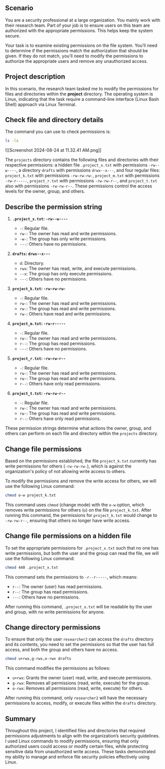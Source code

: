## Scenario

You are a security professional at a large organization. You mainly work with their research team. Part of your job is to ensure users on this team are authorized with the appropriate permissions. This helps keep the system secure. 

Your task is to examine existing permissions on the file system. You’ll need to determine if the permissions match the authorization that should be given. If they do not match, you’ll need to modify the permissions to authorize the appropriate users and remove any unauthorized access.

## Project description

In this scenario, the research team tasked me to modify the permissions for files and directories within the **project** directory. The operating system is Linux, indicating that the task require a command-line interface (Linux Bash Shell) approach via Linux Terminal. 

## Check file and directory details

The command you can use to check permissions is:

```bash
ls -la
```

![[Screenshot 2024-08-24 at 11.32.41 AM.png]]

The `projects` directory contains the following files and directories with their respective permissions: a hidden file `.project_x.txt` with permissions `-rw--w----`, a directory `drafts` with permissions `drwx--x---`, and four regular files: `project_k.txt` with permissions `-rw-rw-rw-`, `project_m.txt` with permissions `-rw-r-----`, `project_r.txt` with permissions `-rw-rw-r--`, and `project_t.txt` also with permissions `-rw-rw-r--`. These permissions control the access levels for the owner, group, and others.

## Describe the permission string

1. **`.project_x.txt`: `-rw--w----`**
   - `-`: Regular file.
   - `rw-`: The owner has read and write permissions.
   - `-w-`: The group has only write permissions.
   - `---`: Others have no permissions.

2. **`drafts`: `drwx--x---`**
   - `d`: Directory.
   - `rwx`: The owner has read, write, and execute permissions.
   - `--x`: The group has only execute permissions.
   - `---`: Others have no permissions.

3. **`project_k.txt`: `-rw-rw-rw-`**
   - `-`: Regular file.
   - `rw-`: The owner has read and write permissions.
   - `rw-`: The group has read and write permissions.
   - `rw-`: Others have read and write permissions.

4. **`project_m.txt`: `-rw-r-----`**
   - `-`: Regular file.
   - `rw-`: The owner has read and write permissions.
   - `r--`: The group has read permissions.
   - `---`: Others have no permissions.

5. **`project_r.txt`: `-rw-rw-r--`**
   - `-`: Regular file.
   - `rw-`: The owner has read and write permissions.
   - `rw-`: The group has read and write permissions.
   - `r--`: Others have only read permissions.

6. **`project_t.txt`: `-rw-rw-r--`**
   - `-`: Regular file.
   - `rw-`: The owner has read and write permissions.
   - `rw-`: The group has read and write permissions.
   - `r--`: Others have only read permissions.

These permission strings determine what actions the owner, group, and others can perform on each file and directory within the `projects` directory.
## Change file permissions

Based on the permissions established, the file `project_k.txt` currently has write permissions for others (`-rw-rw-rw-`), which is against the organization's policy of not allowing write access to others.

To modify the permissions and remove the write access for others, we will use the following Linux command:

```bash
chmod o-w project_k.txt
```

This command uses `chmod` (change mode) with the `o-w` option, which removes write permissions for others (`o`) on the file `project_k.txt`. After running this command, the permissions for `project_k.txt` would change to `-rw-rw-r--`, ensuring that others no longer have write access.

## Change file permissions on a hidden file

To set the appropriate permissions for `.project_x.txt` such that no one has write permissions, but both the user and the group can read the file, we will use the following Linux command:

```bash
chmod 440 .project_x.txt
```

This command sets the permissions to `-r--r-----`, which means:

- `r--`: The owner (user) has read permissions.
- `r--`: The group has read permissions.
- `---`: Others have no permissions.

After running this command, `.project_x.txt` will be readable by the user and group, with no write permissions for anyone.

## Change directory permissions

To ensure that only the user `researcher2` can access the `drafts` directory and its contents, you need to set the permissions so that the user has full access, and both the group and others have no access. 

```bash
chmod u+rwx,g-rwx,o-rwx drafts
```

This command modifies the permissions as follows:

- `u+rwx`: Grants the owner (user) read, write, and execute permissions.
- `g-rwx`: Removes all permissions (read, write, execute) for the group.
- `o-rwx`: Removes all permissions (read, write, execute) for others.

After running this command, only `researcher2` will have the necessary permissions to access, modify, or execute files within the `drafts` directory.
## Summary

Throughout this project, I identified files and directories that required permissions adjustments to align with the organization’s security guidelines. I used Linux commands to modify permissions, ensuring that only authorized users could access or modify certain files, while protecting sensitive data from unauthorized write access. These tasks demonstrated my ability to manage and enforce file security policies effectively using Linux.


